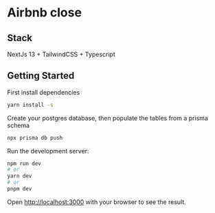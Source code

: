# Airbnb close 

## Stack
 NextJs 13 + TailwindCSS + Typescript

## Getting Started

First install dependencies 
```bash
yarn install -s
```
Create your postgres database, then populate the tables from a prisma schema

```bash
npx prisma db push
```

Run the development server:

```bash
npm run dev
# or
yarn dev
# or
pnpm dev
```

Open [http://localhost:3000](http://localhost:3000) with your browser to see the result.

